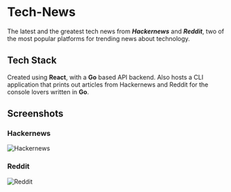 # Tech-News

The latest and the greatest tech news from ***Hackernews*** and ***Reddit***, two of the most popular platforms for trending news about technology.

## Tech Stack

Created using **React**, with a **Go** based API backend. Also hosts a CLI application that prints out articles from Hackernews and Reddit for the console lovers written in **Go**.

## Screenshots

### Hackernews
![Hackernews](https://user-images.githubusercontent.com/18700114/113481883-b1560f80-94b9-11eb-82a6-81be4a282457.PNG)

### Reddit
![Reddit](https://user-images.githubusercontent.com/18700114/113481885-b31fd300-94b9-11eb-847c-a2761eed0d88.PNG)
